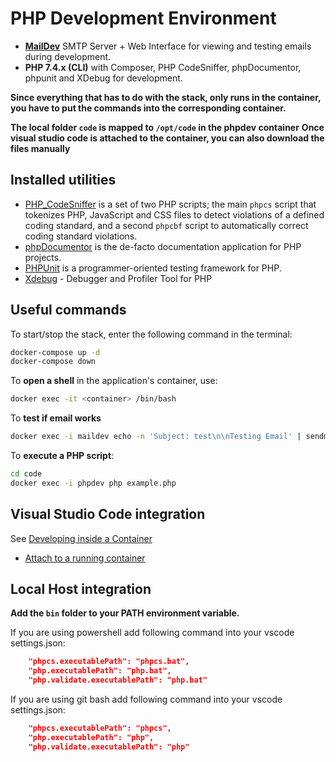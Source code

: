 # PHP Development Environment

* [**MailDev**](https://github.com/maildev/maildev) SMTP Server + Web Interface for viewing and testing emails during development.
* **PHP 7.4.x (CLI)** with Composer, PHP CodeSniffer, phpDocumentor, phpunit and XDebug for development.

**Since everything that has to do with the stack, only runs in the container, you have to put the commands into the corresponding container.**

**The local folder `code` is mapped to `/opt/code` in the phpdev container**
**Once visual studio code is attached to the container, you can also download the files manually**

## Installed utilities

* [PHP_CodeSniffer](https://github.com/squizlabs/PHP_CodeSniffer) is a set of two PHP scripts; the main `phpcs` script that tokenizes PHP, JavaScript and CSS files to detect violations of a defined coding standard, and a second `phpcbf` script to automatically correct coding standard violations.
* [phpDocumentor](https://www.phpdoc.org/) is the de-facto documentation application for PHP projects.
* [PHPUnit](https://phpunit.de/) is a programmer-oriented testing framework for PHP.
* [Xdebug](https://xdebug.org/) - Debugger and Profiler Tool for PHP

## Useful commands

To start/stop the stack, enter the following command in the terminal:

```bash
docker-compose up -d
docker-compose down
```

To **open a shell** in the application's container, use:

```bash
docker exec -it <container> /bin/bash
```

To **test if email works**

```bash
docker exec -i maildev echo -n 'Subject: test\n\nTesting Email' | sendmail -v testuser@localhost.local
```

To **execute a PHP script**:

```bash
cd code
docker exec -i phpdev php example.php
```

## Visual Studio Code integration

See [Developing inside a Container](https://code.visualstudio.com/docs/remote/containers)
* [Attach to a running container](https://code.visualstudio.com/docs/remote/attach-container)

## Local Host integration

**Add the `bin` folder to your PATH environment variable.**

If you are using powershell add following command into your vscode settings.json:
```json
    "phpcs.executablePath": "phpcs.bat",
    "php.executablePath": "php.bat",
    "php.validate.executablePath": "php.bat"
```

If you are using git bash add following command into your vscode settings.json:
```json
    "phpcs.executablePath": "phpcs",
    "php.executablePath": "php",
    "php.validate.executablePath": "php"
```
